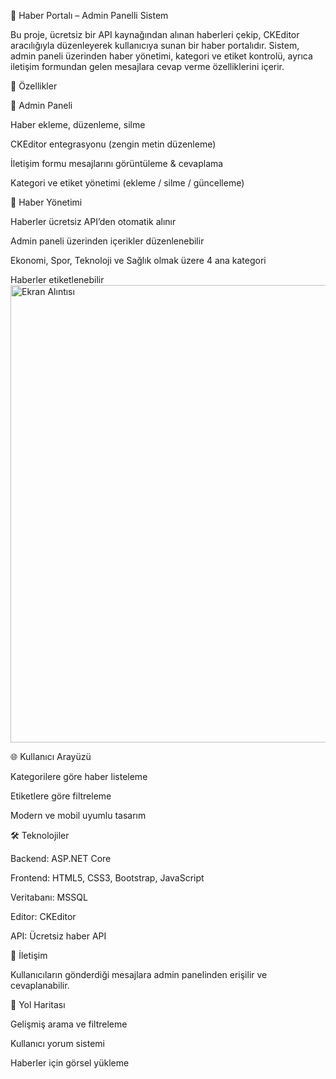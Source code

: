 📰 Haber Portalı – Admin Panelli Sistem

Bu proje, ücretsiz bir API kaynağından alınan haberleri çekip, CKEditor aracılığıyla düzenleyerek kullanıcıya sunan bir haber portalıdır.
Sistem, admin paneli üzerinden haber yönetimi, kategori ve etiket kontrolü, ayrıca iletişim formundan gelen mesajlara cevap verme özelliklerini içerir.

🚀 Özellikler

🔑 Admin Paneli

Haber ekleme, düzenleme, silme

CKEditor entegrasyonu (zengin metin düzenleme)

İletişim formu mesajlarını görüntüleme & cevaplama

Kategori ve etiket yönetimi (ekleme / silme / güncelleme)

📢 Haber Yönetimi

Haberler ücretsiz API’den otomatik alınır

Admin paneli üzerinden içerikler düzenlenebilir

Ekonomi, Spor, Teknoloji ve Sağlık olmak üzere 4 ana kategori

Haberler etiketlenebilir
<img width="1816" height="732" alt="Ekran Alıntısı" src="https://github.com/user-attachments/assets/eee373d3-935a-4dfe-ae00-d867479ae4db" />

🌐 Kullanıcı Arayüzü

Kategorilere göre haber listeleme

Etiketlere göre filtreleme

Modern ve mobil uyumlu tasarım

🛠️ Teknolojiler

Backend: ASP.NET Core 

Frontend: HTML5, CSS3, Bootstrap, JavaScript

Veritabanı: MSSQL

Editor: CKEditor

API: Ücretsiz haber API 


📩 İletişim

Kullanıcıların gönderdiği mesajlara admin panelinden erişilir ve cevaplanabilir.


📌 Yol Haritası

 Gelişmiş arama ve filtreleme

 Kullanıcı yorum sistemi

 Haberler için görsel yükleme

